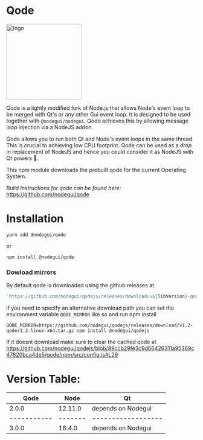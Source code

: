 # Qode

<img alt="logo" src="https://github.com/nodegui/nodegui/raw/master/extras/logo/nodegui.png" height="200" />

Qode is a lightly modified fork of Node.js that allows Node's event loop to be merged with Qt's or any other Gui event loop.
It is designed to be used together with `@nodegui/nodegui`. Qode achieves this by allowing message loop injection via a NodeJS addon.

Qode allows you to run both Qt and Node's event loops in the same thread. This is crucial to achieving low CPU footprint.
Qode can be used as a _drop in_ replacement of NodeJS and hence you could consider it as NodeJS with Qt powers 💪.

This npm module downloads the prebuilt qode for the current Operating System.

_Build Instructions for qode can be found here:_ https://github.com/nodegui/qode

# Installation

```
yarn add @nodegui/qode
```

or

```
npm install @nodegui/qode
```

### Dowload mirrors

By default qode is downloaded using the github releases at

```js
`https://github.com/nodegui/qodejs/releases/download/v${libVersion}-qode/${gitTagVersion}-${platform}-${arch}.tar.gz`
```

if you need to specify an alternative download path you can set the environment variable `QODE_MIRROR` like so and run npm install

```
QODE_MIRROR=https://github.com/nodegui/qodejs/releases/download/v1.2-qode/1.2-linux-x64.tar.gz npm install @nodegui/qodejs
```

If it doesnt download make sure to clear the cached qode at https://github.com/nodegui/qodejs/blob/89ccb29fe3c9d66426311a95369c47820bca4de5/qode/npm/src/config.js#L29

# Version Table:

| Qode        | Node    | Qt                 |
| ----------- | ------- | ------------------ |
| 2.0.0       | 12.11.0 | depends on Nodegui |
| ----------- | ------- | ------------------ |
| 3.0.0       | 16.4.0  | depends on Nodegui |
